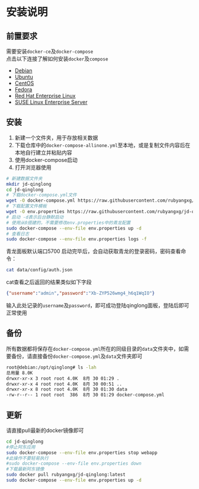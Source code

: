 # 安装说明

## 前置要求

需要安装`docker-ce`及`docker-compose`  
点击以下连接了解如何安装`docker`及`compose`

- [Debian](https://docs.docker.com/engine/install/debian/)
- [Ubuntu](https://docs.docker.com/engine/install/ubuntu/)
- [CentOS](https://docs.docker.com/engine/install/centos/)
- [Fedora](https://docs.docker.com/engine/install/fedora/)
- [Red Hat Enterprise Linux](https://docs.docker.com/engine/install/rhel/)
- [SUSE Linux Enterprise Server](https://docs.docker.com/engine/install/sles/)

## 安装

1. 新建一个文件夹，用于存放相关数据
2. 下载仓库中的`docker-compose-allinone.yml`至本地，或是复制文件内容后在本地自行建立并粘贴内容
3. 使用docker-compose启动
4. 打开浏览器使用

```bash
# 新建数据文件夹
mkdir jd-qinglong
cd jd-qinglong
# 下载docker-compose.yml文件
wget -O docker-compose.yml https://raw.githubusercontent.com/rubyangxg/jd-qinglong/master/docker-compose-allinone.yml
# 下载配置文件模板
wget -O env.properties https://raw.githubusercontent.com/rubyangxg/jd-qinglong/master/env.template.properties
# 启动 -d表示后台静默启动
# 使用从0搭建的，不需要修改env.properties中的青龙配置
sudo docker-compose --env-file env.properties up -d
# 查看日志
sudo docker-compose --env-file env.properties logs -f
```
青龙面板默认端口5700
启动完毕后，会自动获取青龙的登录密码，密码查看命令：
```bash
cat data/config/auth.json
```

cat查看之后返回的结果类似如下字段

```json
{"username":"admin","password":"Xb-ZYP526wmg4_h6q1WqIO"}
```

输入此处记录的`username`及`password`，即可成功登陆qinglong面板，登陆后即可正常使用

## 备份

所有数据都将保存在`docker-compose.yml`所在的同级目录的`data`文件夹中，如需要备份，请直接备份`docker-compose.yml`及`data`文件夹即可

```bash
root@debian:/opt/qinglong# ls -lah
总用量 8.0K
drwxr-xr-x 3 root root 4.0K  8月 30 01:29 .
drwxr-xr-x 4 root root 4.0K  8月 30 00:51 ..
drwxr-xr-x 8 root root 4.0K  8月 30 01:30 data
-rw-r--r-- 1 root root  386  8月 30 01:29 docker-compose.yml
```

## 更新

请直接pull最新的docker镜像即可

```bash
cd jd-qinglong
#停止阿东应用
sudo docker-compose --env-file env.properties stop webapp
#此操作不要轻易执行
#sudo docker-compose --env-file env.properties down
#下载最新阿东镜像
sudo docker pull rubyangxg/jd-qinglong:latest
sudo docker-compose --env-file env.properties up -d
```

